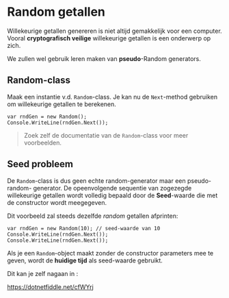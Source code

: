 # Random getallen

Willekeurige getallen genereren is niet altijd gemakkelijk voor een computer.
Vooral **cryptografisch veilige** willekeurige getallen is een onderwerp op
zich.

We zullen wel gebruik leren maken van **pseudo**-Random generators.

## Random-class

Maak een instantie v.d. `Random`-class.
Je kan nu de `Next`-method gebruiken om willekeurige getallen te berekenen.

```
var rndGen = new Random();
Console.WriteLine(rndGen.Next());
```

> Zoek zelf de documentatie van de `Random`-class voor meer voorbeelden.

## Seed probleem

De `Random`-class is dus geen echte random-generator maar een pseudo-random-
generator. De opeenvolgende sequentie van zogezegde willekeurige getallen
wordt volledig bepaald door de **Seed**-waarde die met de constructor wordt
meegegeven.

Dit voorbeeld zal steeds dezelfde *random* getallen afprinten:

```
var rndGen = new Random(10); // seed-waarde van 10
Console.WriteLine(rndGen.Next());
Console.WriteLine(rndGen.Next());
```

Als je een `Random`-object maakt zonder de constructor parameters mee te geven,
wordt de **huidige tijd** als seed-waarde gebruikt.

Dit kan je zelf nagaan in :

https://dotnetfiddle.net/cfWYrj
